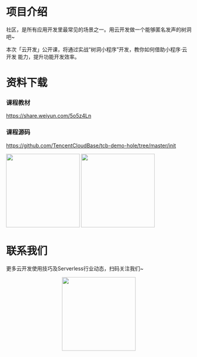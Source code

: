 # 项目介绍
社区，是所有应用开发里最常见的场景之一。用云开发做一个能够匿名发声的树洞吧~

本次「云开发」公开课，将通过实战“树洞小程序”开发，教你如何借助小程序·云开发
能力，提升功能开发效率。

# 资料下载
### 课程教材
https://share.weiyun.com/5o5z4Ln

### 课程源码

https://github.com/TencentCloudBase/tcb-demo-hole/tree/master/init
<div><style="float:left;border:solid 1px 000;margin:2px;"> <img src="https://puui.qpic.cn/vupload/0/20190611_1560221841256_dx49qk7s8xu.png/0"  width="200"><style="float:left;border:solid 1px 000;margin:2px;"> <img src="https://puui.qpic.cn/vupload/0/20190611_1560222563858_9eu1ud512wo.png/0" width="200"></div>

# 联系我们
更多云开发使用技巧及Serverless行业动态，扫码关注我们~
<p align="center">
    <img src="https://puui.qpic.cn/vupload/0/20190603_1559545575934_lettsbvkvdn.jpeg/0" width="200px">
</p>
